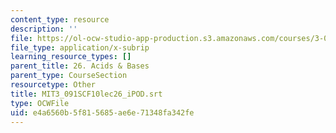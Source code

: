 ```yaml
---
content_type: resource
description: ''
file: https://ol-ocw-studio-app-production.s3.amazonaws.com/courses/3-091sc-introduction-to-solid-state-chemistry-fall-2010/e4a6560b5f815685ae6e71348fa342fe_MIT3_091SCF10lec26_iPOD.vtt
file_type: application/x-subrip
learning_resource_types: []
parent_title: 26. Acids & Bases
parent_type: CourseSection
resourcetype: Other
title: MIT3_091SCF10lec26_iPOD.srt
type: OCWFile
uid: e4a6560b-5f81-5685-ae6e-71348fa342fe
---
```

